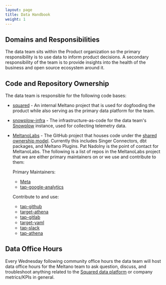 ```yaml
---
layout: page
title: Data Handbook
weight: 1
---
```


## Domains and Responsibilities

The data team sits within the Product organization so the primary responsibility is to use data to inform product decisions.
A secondary responsibility of the team is to provide insights into the health of the business and open source ecosystem around it.


## Code and Repository Ownership

The data team is responsible for the following code bases:
- [squared](https://gitlab.com/meltano/squared) - An internal Meltano project that is used for dogfooding the product while also serving as the primary data platform for the team.
- [snowplow-infra](https://gitlab.com/meltano/snowplow-infra) - The infrastructure-as-code for the data team's [Snowplow](https://github.com/snowplow/snowplow) instance, used for collecting telemetry data.
- [MeltanoLabs](https://github.com/MeltanoLabs) - The GitHub project that houses code under the [shared ownership model](https://meltano.com/blog/launching-meltanolabs-your-home-for-singer-connectors-dbt-packages-and-all-meltano-plugins/). Currently this includes Singer Connectors, dbt packages, and Meltano Plugins. Pat Nadolny is the point of contact for MeltanoLabs. The following is a list of repos in the MeltanoLabs project that we are either primary maintainers on or we use and contribute to them:

    Primary Maintainers:

    - [Meta](https://github.com/MeltanoLabs/Meta)
    - [tap-google-analytics](https://github.com/MeltanoLabs/tap-google-analytics)

    Contribute to and use:

    - [tap-github](https://github.com/MeltanoLabs/tap-github)
    - [target-athena](https://github.com/MeltanoLabs/target-athena)
    - [tap-gitlab](https://github.com/MeltanoLabs/tap-gitlab)
    - [target-yaml](https://github.com/MeltanoLabs/target-yaml)
    - [tap-slack](https://github.com/MeltanoLabs/tap-slack)
    - [tap-athena](https://github.com/MeltanoLabs/tap-athena)


## Data Office Hours

Every Wednesday following community office hours the data team will host data office hours for the Meltano team to ask question, discuss, and troubleshoot anything related to the [Squared data platform](https://gitlab.com/meltano/squared) or company metrics/KPIs in general.
